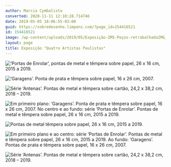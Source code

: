 ```yaml
---
author: Marcia Cymbalista
converted: 2020-11-11 12:10:28.714746
date: 2019-05-05 18:06:55-03:00
guid: https://sobredesenho.limpens.com/?page_id=154416521
id: 154416521
image: /wp-content/uploads/2019/05/Exposição-IMS-Poços-retrabalhadaIMG_20190412_170724-1200x845.jpg
layout: page
title: Exposição "Quatro Artistas Paulistas"
---
```


![](IMS-Poços-Portas-de-Enrolar-Coloridas-retrabalhadas.jpg "‘Portas de Enrolar’, pontas de metal e têmpera sobre papel, 26 x 16 cm, 2015 a 2019.")

![](IMS-Poços-Portas-de-Garagem-Retrabalhadas.jpg "‘Garagens’. Ponta de prata e têmpera sobre papel, 16 x 26 cm, 2007.")

![](ImsPoçosRetrabalhadaIMG_20190412_170805.jpg "Série ‘Antenas’. Pontas de metal e têmpera sobre cartão, 24,2 x 38,2 cm, 2018 – 2019.")

![](ims-poçosIMG_20190412_150405.jpg "Em primeiro plano: ‘Garagens’. Ponta de prata e têmpera sobre papel, 16 x 26 cm, 2007. No centro e ao fundo: série ‘Portas de Enrolar’. Pontas de metal e têmpera sobre papel, 26 x 16 cm, 2015 a 2019.")

![](IMS-Poços-retrabalhadaIMG_20190412_170925.jpg "Pontas de metal têmpera sobre papel, 26 x 16 cm, 2015 a 2019.")

![](IMS-Poços-RetrabalhadaIMG_20190412_150423.jpg "Em primeiro plano e ao centro: série ‘Portas de Enrolar’. Pontas de metal e têmpera sobre papel, 26 x 16 cm, 2015 a 2019. Ao fundo: ‘Garagens’. Pontas de prata e têmpera sobre papel, 16 x 26 cm, 2007.")

![](Exposição-IMS-Poços-retrabalhadaIMG_20190412_170724.jpg "Série ‘Antenas’. Pontas de metal e têmpera sobre cartão, 24,2 x 38,2 cm, 2018 – 2019.")
